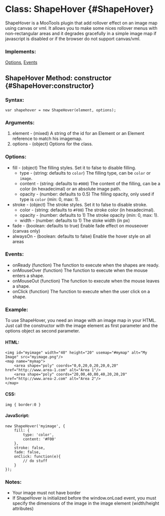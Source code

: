 Class: ShapeHover {#ShapeHover}
=========================================

ShapeHover is a MooTools plugin that add rollover effect on an image map using canvas or vml. It allows you to make some nices rollover menus with non-rectangular areas and it degrades gracefully in a simple image map if javascript is disabled or if the browser do not support canvas/vml.

### Implements:

[Options][options], [Events][events]

ShapeHover Method: constructor {#ShapeHover:constructor}
-------------------------------------------------------------------

### Syntax:

	var shapehover = new ShapeHover(element, options);

### Arguments:

1. element - (mixed) A string of the id for an Element or an Element reference to match his imagemap.
2. options - (object) Options for the class.

### Options:

* fill - (object) The filling styles. Set it to false to disable filling.
  * type - (string: defaults to `color`) The filling type, can be `color` or `image`.
  * content - (string: defaults to `#000`) The content of the filling, can be a color (in hexadecimal) or an absolute image path.
  * opacity - (number: defaults to 0.5) The filling opacity, only used if type is `color` (min: 0, max: 1).
* stroke - (object) The stroke styles. Set it to false to disable stroke.
  * color - (string: defaults to `#F00`) The stroke color (in hexadecimal).
  * opacity - (number: defaults to 1) The stroke opacity (min: 0, max: 1).
  * width - (number: defaults to 1) The stoke width (in px)
* fade - (boolean: defaults to true) Enable fade effect on mouseover (canvas only)
* alwaysOn - (boolean: defaults to false) Enable the hover style on all areas

### Events:

* onReady (function) The function to execute when the shapes are ready.
* onMouseOver (function) The function to execute when the mouse enters a shape.
* onMouseOut (function) The function to execute when the mouse leaves a shape.
* onClick (function) The function to execute when the user click on a shape.

### Example:

To use ShapeHover, you need an image with an image map in your HTML. Just call the constructor with the image element as first parameter and the options object as second parameter.

#### HTML:

    <img id="myimage" width="40" height="20" usemap="#mymap" alt="My Image" src="myimage.png"/>
    <map name="mymap">
        <area shape="poly" coords="0,0,20,0,20,20,0,20" href="http://www.area-1.com" alt="Area 1"/>
        <area shape="poly" coords="20,00,40,00,40,20,20,20" href="http://www.area-2.com" alt="Area 2"/>
    </map>

#### CSS:

    img { border:0 }

#### JavaScript:

    new ShapeHover('myimage', {
        fill: {
            type: 'color',
            content: '#F00'
        },
        stroke: false,
        fade: false,
        onClick: function(e){
            // do stuff
        }
    });
    
### Notes:

 * Your image must not have border
 * If ShapeHover is initialized before the window.onLoad event, you must specify the dimensions of the image in the image element (width/height attributes)

[options]:http://mootools.net/docs/core/Class/Class.Extras#Options
[events]:http://mootools.net/docs/core/Class/Class.Extras#Events